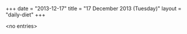 +++
date = "2013-12-17"
title = "17 December 2013 (Tuesday)"
layout = "daily-diet"
+++


\<no entries\>
